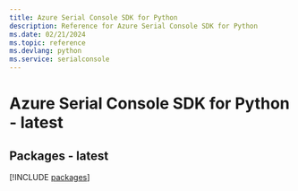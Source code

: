 ```yaml
---
title: Azure Serial Console SDK for Python
description: Reference for Azure Serial Console SDK for Python
ms.date: 02/21/2024
ms.topic: reference
ms.devlang: python
ms.service: serialconsole
---
```

# Azure Serial Console SDK for Python - latest
## Packages - latest
[!INCLUDE [packages](serial-console-index.md)]